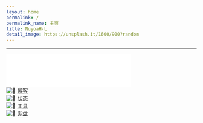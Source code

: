 ```yaml
---
layout: home
permalink: /
permalink_name: 主页
title: NuyoaH-L
detail_image: https://unsplash.it/1600/900?random
---
```

<div id="hitokoto"><script>hitokoto()</script></div>
<hr>
<iframe frameborder="no" border="0" marginwidth="0" marginheight="0" width=330 height=86 src="//music.163.com/outchain/player?type=2&id=1425371292&auto=1&height=66"></iframe>
<div class="link-chip">
 <img alt="🌚" src="https://blog.nuyoah-l.ga/favicon.ico" class="link-chip-icon">
 <a title="🌚" target="_blank" class="link-chip-title" href="https://blog.nuyoah-l.ga/">博客</a>
</div>
<div class="link-chip">
 <img alt="🌚" src="http://api.molure.cn/sjtx/api.php?lx=c1" class="link-chip-icon">
 <a title="🌚" target="_blank" class="link-chip-title" href="https://status.nuyoah-l.ga/">状态</a>
</div>
<div class="link-chip">
 <img alt="🌚" src="http://api.molure.cn/sjtx/api.php?lx=c1" class="link-chip-icon">
 <a title="🌚" target="_blank" class="link-chip-title" href="https://tools.nuyoah-l.ga/">工具</a>
</div>
<div class="link-chip">
<img alt="🌚" src="http://api.molure.cn/sjtx/api.php?lx=c1" class="link-chip-icon">
 <a title="🌚" target="_blank" class="link-chip-title" href="https://pan.nuyoah-l.ga/">网盘</a>
</div>
